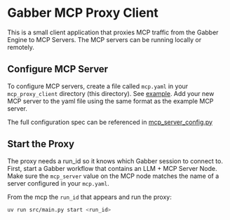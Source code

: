 # Gabber MCP Proxy Client

This is a small client application that proxies MCP traffic from the Gabber Engine to MCP Servers. The MCP servers can be running locally or remotely.

## Configure MCP Server

To configure MCP servers, create a file called `mcp.yaml` in your `mcp_proxy_client` directory (this directory). See [example](mcp.example.yaml). Add your new MCP server to the yaml file using the same format as the example MCP server.

The full configuration spec can be referenced in [mcp_server_config.py](src/mcp_proxy/mcp_server_config.py)

## Start the Proxy

The proxy needs a run_id so it knows which Gabber session to connect to. First, start a Gabber workflow that contains an LLM + MCP Server Node. Make sure the `mcp_server` value on the MCP node matches the name of a server configured in your `mcp.yaml`.

From the mcp the `run_id` that appears and run the proxy:

```bash
uv run src/main.py start <run_id>
```
